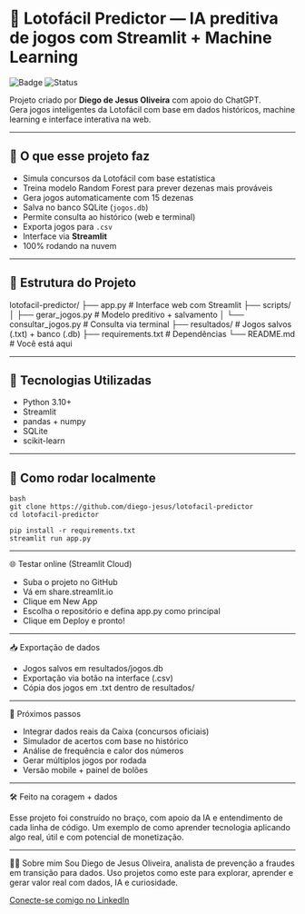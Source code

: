 # 🎯 Lotofácil Predictor — IA preditiva de jogos com Streamlit + Machine Learning

![Badge](https://img.shields.io/badge/IA-preditiva-green)
![Status](https://img.shields.io/badge/status-em%20desenvolvimento-yellow)

Projeto criado por **Diego de Jesus Oliveira** com apoio do ChatGPT.  
Gera jogos inteligentes da Lotofácil com base em dados históricos, machine learning e interface interativa na web.

---

## 🧠 O que esse projeto faz

- Simula concursos da Lotofácil com base estatística
- Treina modelo Random Forest para prever dezenas mais prováveis
- Gera jogos automaticamente com 15 dezenas
- Salva no banco SQLite (`jogos.db`)
- Permite consulta ao histórico (web e terminal)
- Exporta jogos para `.csv`
- Interface via **Streamlit**
- 100% rodando na nuvem

---

## 🧱 Estrutura do Projeto

lotofacil-predictor/
├── app.py # Interface web com Streamlit
├── scripts/
│ ├── gerar_jogos.py # Modelo preditivo + salvamento
│ └── consultar_jogos.py # Consulta via terminal
├── resultados/ # Jogos salvos (.txt) + banco (.db)
├── requirements.txt # Dependências
└── README.md # Você está aqui


---

## 🧪 Tecnologias Utilizadas

- Python 3.10+  
- Streamlit  
- pandas + numpy  
- SQLite  
- scikit-learn

---

## 🚀 Como rodar localmente

```
bash
git clone https://github.com/diego-jesus/lotofacil-predictor
cd lotofacil-predictor

pip install -r requirements.txt
streamlit run app.py
```

---

🌐 Testar online (Streamlit Cloud)

- Suba o projeto no GitHub
- Vá em share.streamlit.io
- Clique em New App
- Escolha o repositório e defina app.py como principal
- Clique em Deploy e pronto!

---

📥 Exportação de dados

- Jogos salvos em resultados/jogos.db
- Exportação via botão na interface (.csv)
- Cópia dos jogos em .txt dentro de resultados/

---

📌 Próximos passos

- Integrar dados reais da Caixa (concursos oficiais)
- Simulador de acertos com base no histórico
- Análise de frequência e calor dos números
- Gerar múltiplos jogos por rodada
- Versão mobile + painel de bolões

---

🛠️ Feito na coragem + dados

Esse projeto foi construído no braço, com apoio da IA e entendimento de cada linha de código.
Um exemplo de como aprender tecnologia aplicando algo real, útil e com potencial de monetização.

---

👨‍💻 Sobre mim
Sou Diego de Jesus Oliveira, analista de prevenção a fraudes em transição para dados.
Uso projetos como este para explorar, aprender e gerar valor real com dados, IA e curiosidade.

[Conecte-se comigo no LinkedIn](https://www.linkedin.com/in/diego-jesus-317302178/)
